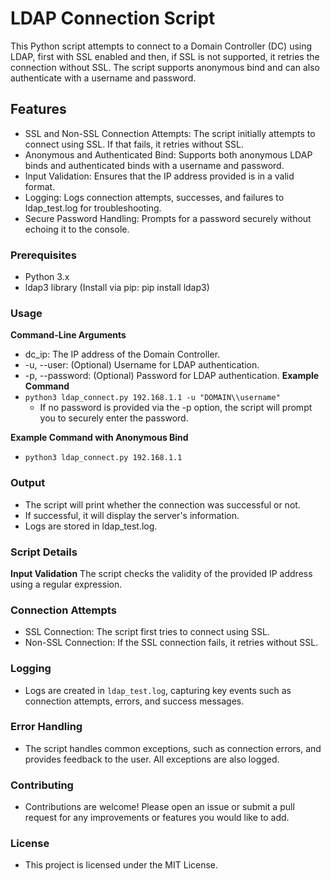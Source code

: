 # LDAP Connection Script
This Python script attempts to connect to a Domain Controller (DC) using LDAP, first with SSL enabled and then, if SSL is not supported, it retries the connection without SSL. The script supports anonymous bind and can also authenticate with a username and password.

## Features
- SSL and Non-SSL Connection Attempts: The script initially attempts to connect using SSL. If that fails, it retries without SSL.
- Anonymous and Authenticated Bind: Supports both anonymous LDAP binds and authenticated binds with a username and password.
- Input Validation: Ensures that the IP address provided is in a valid format.
- Logging: Logs connection attempts, successes, and failures to ldap_test.log for troubleshooting.
- Secure Password Handling: Prompts for a password securely without echoing it to the console.

### Prerequisites
- Python 3.x
- ldap3 library (Install via pip: pip install ldap3)

### Usage
**Command-Line Arguments**
- dc_ip: The IP address of the Domain Controller.
- -u, --user: (Optional) Username for LDAP authentication.
- -p, --password: (Optional) Password for LDAP authentication.
**Example Command**
- `python3 ldap_connect.py 192.168.1.1 -u "DOMAIN\\username"`
  - If no password is provided via the -p option, the script will prompt you to securely enter the password.

**Example Command with Anonymous Bind**
- `python3 ldap_connect.py 192.168.1.1`

### Output
- The script will print whether the connection was successful or not.
- If successful, it will display the server's information.
- Logs are stored in ldap_test.log.

### Script Details
**Input Validation**
The script checks the validity of the provided IP address using a regular expression.

### Connection Attempts
- SSL Connection: The script first tries to connect using SSL.
- Non-SSL Connection: If the SSL connection fails, it retries without SSL.

### Logging
- Logs are created in `ldap_test.log`, capturing key events such as connection attempts, errors, and success messages.

### Error Handling
- The script handles common exceptions, such as connection errors, and provides feedback to the user. All exceptions are also logged.

### Contributing
- Contributions are welcome! Please open an issue or submit a pull request for any improvements or features you would like to add.

### License
- This project is licensed under the MIT License. 

